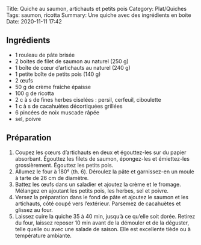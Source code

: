 Title: Quiche au saumon, artichauts et petits pois
Category: Plat/Quiches
Tags: saumon, ricotta
Summary: Une quiche avec des ingrédients en boite
Date: 2020-11-11 17:42

## Ingrédients
- 1 rouleau de pâte brisée
- 2 boites de filet de saumon au naturel (250 g)
- 1 boîte de cœur d’artichauts au naturel (240 g)
- 1 petite boîte de petits pois (140 g)
- 2 œufs
- 50 g de crème fraîche épaisse
- 100 g de ricotta
- 2 c à s de fines herbes ciselées : persil, cerfeuil, ciboulette
- 1 c à s de cacahuètes décortiquées grillées
- 6 pincées de noix muscade râpée
- sel, poivre

## Préparation
1. Coupez les cœurs d’artichauts en deux et égouttez-les sur du papier absorbant. Égouttez les filets de saumon, épongez-les et émiettez-les grossièrement. Égouttez les petits pois.
2. Allumez le four à 180° (th. 6). Déroulez la pâte et garnissez-en un moule à tarte de 26 cm de diamètre.
3. Battez les œufs dans un saladier et ajoutez la crème et le fromage. Mélangez en ajoutant les petits pois, les herbes, sel et poivre.
4. Versez la préparation dans le fond de pâte et ajoutez le saumon et les artichauts, côté coupé vers l’extérieur. Parsemez de cacahuètes et glissez au four.
5. Laissez cuire la quiche 35 à 40 min, jusqu’à ce qu’elle soit dorée. Retirez du four, laissez reposer 10 min avant de la démouler et de la déguster, telle quelle ou avec une salade de saison. Elle est excellente tiède ou à température ambiante.
